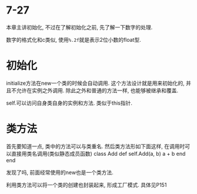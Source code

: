 # 7-27

本章主讲初始化, 不过在了解初始化之前, 先了解一下数字的处理.

数字的格式化和c类似, 使用`%.2f`就是表示2位小数的float型.

# 初始化

initialize方法在new一个类的时候会自动调用.
这个方法设计就是用来初始化的, 并且不允许在实例之外调用. 除此之外和普通的方法一样, 也能够被继承和覆盖.

self.可以访问自身类自身的实例和方法.
类似于this指针.

# 类方法

首先要知道一点, 类中的方法可以与类重名.
然后类方法形如下面这样, 在调用时可以直接用类名调用(类似静态成员函数)
    class Add
        def self.Add(a, b)
            a + b
        end
    end

发现了吗, 前面经常使用的new也是一个类方法.

利用类方法可以将一个类的创建也封装起来, 形成工厂模式.
具体见P151

